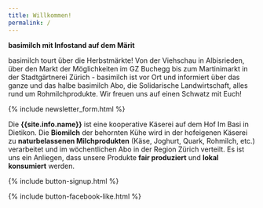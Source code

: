 ```yaml
---
title: Willkommen!
permalink: /
---
```


<div class="alert alert-success" role="alert" data-href="https://github.com/basimilch/basimilch.github.io/blob/master/pages/040-veranstaltungen.md">
  <div style="font-weight:bold;">
  basimilch mit Infostand auf dem Märit 
  </div>

basimilch tourt über die Herbstmärkte! Von der Viehschau in Albisrieden, über den Markt der Möglichkeiten im GZ Buchegg bis zum Martinimarkt in der Stadtgärtnerei Zürich - basimilch ist vor Ort und informiert über das ganze und das halbe basimilch Abo, die Solidarische Landwirtschaft, alles rund um Rohmilchprodukte. Wir freuen uns auf einen Schwatz mit Euch!
  
   </div>  
   
{% include newsletter_form.html %}


Die **{{site.info.name}}** ist eine kooperative Käserei auf dem
Hof Im Basi in Dietikon. Die **Biomilch** der behornten Kühe wird in der
hofeigenen Käserei zu **naturbelassenen Milchprodukten** (Käse, Joghurt, Quark,
Rohmilch, etc.) verarbeitet und im wöchentlichen Abo in der Region
Zürich verteilt. Es ist uns ein Anliegen, dass unsere Produkte **fair produziert**
und **lokal konsumiert** werden.

{% include button-signup.html %}   

{% include button-facebook-like.html %}


